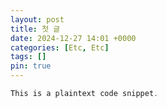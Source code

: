 ```yaml
---
layout: post
title: 첫 글
date: 2024-12-27 14:01 +0000
categories: [Etc, Etc]
tags: []
pin: true
---
```


```cpp
This is a plaintext code snippet.
```
